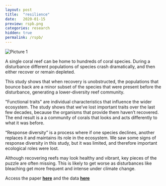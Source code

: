 ```yaml
---
layout: post
title:  "resilience"
date:   2020-01-15
preview: rspb.png
categories: research
hidden: true
permalink: /rspb/
---
```



![Picture 1]({{site.baseurl}}/imagesR/rspb.JPG?auto=yes)

A single coral reef can be home to hundreds of coral species. During a disturbance different populations of species crash dramatically, and then either recover or remain depleted.

This study shows that when recovery is unobstructed, the populations that bounce back are a minor subset of the species that were present before the disturbance, generating a lower-diversity reef community.

"Functional traits" are individual characteristics that influence the wider ecosystem. The study shows that we’ve lost important traits over the last few decades, because the organisms that provide them haven’t recovered. The end result is a a community of corals that looks and acts differently to what it was before.

“Response diversity” is a process where if one species declines, another replaces it and maintains its role in the ecosystem. We saw some signs of response diversity in this study, but it was limited, and therefore important ecological roles were lost.

Although recovering reefs may look healthy and vibrant, key pieces of the puzzle are often missing. This is likely to get worse as disturbances like bleaching get more frequent and intense under climate change.

Access the paper [**here**](https://royalsocietypublishing.org/doi/full/10.1098/rspb.2019.2628) and the data [**here**](https://datadryad.org/stash/dataset/doi:10.5061/dryad.kh189321w)
